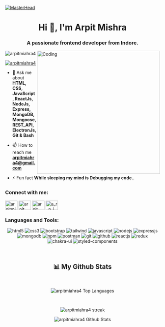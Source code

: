 [![MasterHead](https://camo.githubusercontent.com/12e5f2b182da4b52850b29bb09e8ba3e92b0ac2c0bd121de7dfcbb291fbbd525/68747470733a2f2f692e70696e696d672e636f6d2f6f726967696e616c732f37372f63612f61332f37376361613332383834643733356434333961646534356261333766656166322e676966)](https://arpitmiahra4@gmail.com)
<h1 align="center">Hi 👋, I'm Arpit Mishra</h1>
<h3 align="center">A passionate frontend developer from Indore.</h3>
<img align="right" alt="Coding" width="400" src="https://cdn.dribbble.com/users/2131993/screenshots/4948736/thoughtworks-gif_dribbble.gif">

<p align="left"> <img src="https://komarev.com/ghpvc/?username=arpitmiahra4&label=Profile%20views&color=0e75b6&style=flat" alt="arpitmiahra4" /> </p>


<p align="left"> <a href="https://twitter.com/arpitmiahra4" target="blank"><img src="https://img.shields.io/twitter/follow/arpitmiahra4?logo=twitter&style=for-the-badge" alt="arpitmiahra4" /></a> </p>

- 💬 Ask me about **HTML, CSS, JavaScript, ReactJs, NodeJs, Express, MongoDB, Mongoose, REST_API, ElectronJs, Git & Bash**

- 📫 How to reach me **arpitmiahra4@gmail.com**

- ⚡ Fun fact **While sleeping my mind is Debugging my code..**

<h3 align="left">Connect with me:</h3>
<p align="left">
<a href="https://twitter.com/arpitmiahra4" target="blank"><img align="center" src="https://raw.githubusercontent.com/rahuldkjain/github-profile-readme-generator/master/src/images/icons/Social/twitter.svg" alt="arpitmiahra4" height="30" width="40" /></a>
<a href="https://linkedin.com/in/arpit mishra" target="blank"><img align="center" src="https://raw.githubusercontent.com/rahuldkjain/github-profile-readme-generator/master/src/images/icons/Social/linked-in-alt.svg" alt="arpit mishra" height="30" width="40" /></a>
<a href="https://fb.com/arpit mishra" target="blank"><img align="center" src="https://raw.githubusercontent.com/rahuldkjain/github-profile-readme-generator/master/src/images/icons/Social/facebook.svg" alt="arpit mishra" height="30" width="40" /></a>
<a href="https://instagram.com/a_r_p_i_t_m_ishra__" target="blank"><img align="center" src="https://raw.githubusercontent.com/rahuldkjain/github-profile-readme-generator/master/src/images/icons/Social/instagram.svg" alt="a_r_p_i_t_m_ishra__" height="30" width="40" /></a>
</p>

<h3 align="left">Languages and Tools:</h3>
<p align="center">
    <img src="https://img.shields.io/badge/HTML5-E34F26?style=for-the-badge&logo=html5&logoColor=white" alt="html5" />
    <img src="https://img.shields.io/badge/CSS3-1572B6?style=for-the-badge&logo=css3&logoColor=white" alt="css3" />
    <img src="https://img.shields.io/badge/Bootstrap-563D7C?style=for-the-badge&logo=bootstrap&logoColor=white" alt="bootstrap" />
    <img src="https://img.shields.io/badge/Tailwind_CSS-38B2AC?style=for-the-badge&logo=tailwind-css&logoColor=white" alt="tailwind" />
    <img src="https://img.shields.io/badge/JavaScript-323330?style=for-the-badge&logo=javascript&logoColor=F7DF1E" alt="javascript" />
    <img src="https://img.shields.io/badge/Node.js-339933?style=for-the-badge&logo=nodedotjs&logoColor=white" alt="nodejs" />
    <img src="https://img.shields.io/badge/Express.js-000000?style=for-the-badge&logo=express&logoColor=white" alt="expressjs" />
    <img src="https://img.shields.io/badge/MongoDB-4EA94B?style=for-the-badge&logo=mongodb&logoColor=white" alt="mongodb" />
    <img src="https://img.shields.io/badge/npm-CB3837?style=for-the-badge&logo=npm&logoColor=white" alt="npm" />
    <img src="https://img.shields.io/badge/Postman-FF6C37?style=for-the-badge&logo=Postman&logoColor=white" alt="postman" />
    <img src="https://img.shields.io/badge/Git-f44d27?style=for-the-badge&logo=git&logoColor=white" alt="git" />
    <img src="https://img.shields.io/badge/GitHub-100000?style=for-the-badge&logo=github&logoColor=white" alt="github" />
    <img src="https://img.shields.io/badge/React-20232A?style=for-the-badge&logo=react&logoColor=61DAFB" alt="reactjs" />
    <img src="https://img.shields.io/badge/Redux-593D88?style=for-the-badge&logo=redux&logoColor=white" alt="redux" />
    <img src="https://img.shields.io/badge/Chakra%20UI-3bc7bd?style=for-the-badge&logo=chakraui&logoColor=white" alt="chakra-ui" />
    <img src="https://img.shields.io/badge/styled--components-DB7093?style=for-the-badge&logo=styled-components&logoColor=white" alt="styled-components" />
</p>
<br>
<h2 align="center">📊 My Github Stats</h2>
         <br/>   
          <p align="center">      
        <img alt="arpitmiahra4 Top Languages" src="https://github-readme-stats.vercel.app/api/top-langs/?username=arpitmiahra4&langs_count=8&count_private=true&layout=compact&theme=react&hide_border=true&bg_color=0D1117" />
            </p>      
           <br/>
         <p align="center">
              <img title="🔥 Get streak stats for your profile at git.io/streak-stats" alt="arpitmiahra4 streak" src="https://github-readme-streak-stats.herokuapp.com/?user=arpitmiahra4&hide_border=true&theme=react&hide_border=true&bg_color=0D1117"/>
             <p align="center">                                                                                                 
          <img alt="arpitmiahra4 Github Stats" src="https://github-readme-stats.vercel.app/api?username=arpitmiahra4&show_icons=true&locale=en&theme=react&hide_border=true&bg_color=0D1117" />
          </p>                                                                
      <br/>
      <br/>
